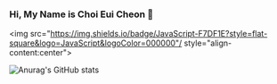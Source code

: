 ### Hi, My Name is Choi Eui Cheon 👋

<img src="https://img.shields.io/badge/JavaScript-F7DF1E?style=flat-square&logo=JavaScript&logoColor=000000"/ style="align-content:center">

![Anurag's GitHub stats](https://github-readme-stats.vercel.app/api?username=ChoiEuiCheon&show_icons=true&theme=radical)
